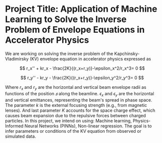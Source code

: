 # Project Title: Application of Machine Learning to Solve the Inverse Problem of Envelope Equations in Accelerator Physics
We are working on solving the inverse problem of the Kapchinsky-Vladimirsky (KV) envelope equation in accelerator physics expressed as

$$
r_x'' + kr_x - \frac{2K}{(r_x+r_y)}-\epsilon_x^2/r_x^3= 0 
$$

$$
r_y'' - kr_y - \frac{2K}{(r_x+r_y)}-\epsilon_y^2/r_y^3= 0 
$$

Where $r_x$ and $r_y$ are the horizontal and vertical beam envelope radii as functions of the position  $𝑠$ along the beamline. $\epsilon_x$ and $\epsilon_y$ are the horizontal and vertical emittances, representing the beam's spread in phase space. The parameter $k$ is the external focusing strength (e.g., from magnetic lenses). And last parameter $K$  accounts for the space charge effect, which causes beam expansion due to the repulsive forces between charged particles. In this project, we intend on using: Machine learning, Physics-Informed Neural Networks (PINNs), Non-linear regression. The goal is to infer parameters or conditions of the KV equation from observed or simulated data.
